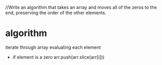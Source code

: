 //Write an algorithm that takes an array and moves all of the zeros to the end, preserving the order of the other elements.

# algorithm
iterate through array evaluating each element
 - if element is a zero arr.push(arr.slice(arr[i]))
 